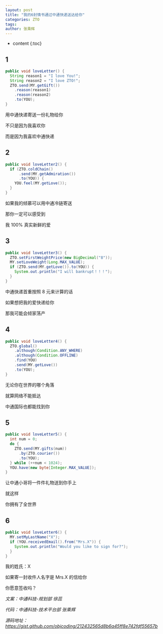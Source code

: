 ```yaml
---
layout: post
title: "我的6封情书通过中通快递送达给你"
categories: ZTO
tags: 
author: 张乘辉
---
```


* content
{:toc}


## 1

```java
public void loveLetter() {
  String reason1 = "I love You!";
  String reason2 = "I love ZTO!";
  ZTO.send(MY.getGift())
    .reason(reason1)
    .reason(reason2)
    .to(YOU);
}
```

用中通快递寄送一份礼物给你

不只是因为我喜欢你

而是因为我喜欢中通快递 



## 2

```java
public void loveLetter2() {
  if (ZTO.coldChain()
      .send(MY.getAdmiration())
      .to(YOU)) {
    YOU.feel(MY.getLove());
  }
}
```

如果我的倾慕可以用中通冷链寄送

那你一定可以感受到

我 100% 真实新鲜的爱



## 3

```java
public void loveLetter3() {
  ZTO.setFirstWeightPrice(new BigDecimal("8"));
  MY.setLoveWeight(Long.MAX_VALUE);
  if (ZTO.send(MY.getLove()).to(YOU)) {
    System.out.println("I will bankrupt！！！");
  }
}
```

中通快递首重按照 8 元来计算的话

如果想把我的爱快递给你

那我可能会倾家荡产



## 4

```java
public void loveLetter4() {
  ZTO.global()
    .although(Condition.ANY_WHERE)
    .although(Condition.OFFLINE)
    .find(YOU)
    .send(MY.getLove())
    .to(YOU);
}
```

无论你在世界的哪个角落

就算网络不能抵达

中通国际也都能找到你 



## 5

```java
public void loveLetter5() {
  int num = 0;
  do {
    ZTO.send(MY.gifts(num))
      .by(ZTO.courier())
      .to(YOU);
  } while (++num < 1024);
  YOU.have(new byte[Integer.MAX_VALUE]);
}
```

让中通小哥将一件件礼物送到你手上

就这样

你拥有了全世界



## 6

```java
public void loveLetter6() {
  MY.setMyLastName("X");
  if (YOU.receivedEmail().from("Mrs.X")) {
    System.out.println("Would you like to sign for?");
  }
}
```

我的姓氏：X

如果寄一封收件人名字是 Mrs.X 的信给你

你愿意签收吗？



*文案：中通科技-规划部 徐蕊*

*代码：中通科技-技术平台部 张乘辉*

*源码地址：https://gist.github.com/objcoding/212432565d8b6a45ff8e742fdf55657b*